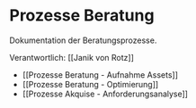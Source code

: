 # Prozesse Beratung
Dokumentation der Beratungsprozesse.

Verantwortlich: [[Janik von Rotz]]

* [[Prozesse Beratung - Aufnahme Assets]]
* [[Prozesse Beratung - Optimierung]]
* [[Prozesse Akquise - Anforderungsanalyse]]